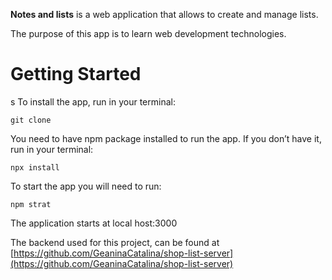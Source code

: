 **Notes and lists** is a web application that allows to create and manage lists.

The purpose of this app is to learn web development technologies.  

# Getting Started 
s
To install the app, run in your terminal:  

```
git clone
```
 

You need to have npm package installed to run the app. If you don’t have it, run in your terminal:  

 
```
npx install
```
 

To start the app you will need to run:   

 
```
npm strat  
```
 

The application starts at local host:3000    

The backend used for this project, can be found at [https://github.com/GeaninaCatalina/shop-list-server](https://github.com/GeaninaCatalina/shop-list-server)

 
